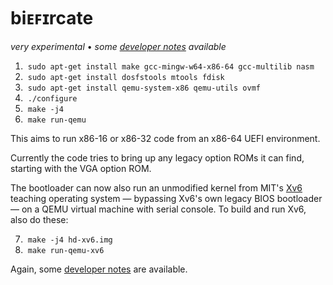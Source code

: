 # biᴇꜰɪrcate

_very experimental_ • _some [developer notes](NOTES.asciidoc) available_

 1. &nbsp;`sudo apt-get install make gcc-mingw-w64-x86-64 gcc-multilib nasm`
 2. &nbsp;`sudo apt-get install dosfstools mtools fdisk`
 3. &nbsp;`sudo apt-get install qemu-system-x86 qemu-utils ovmf`
 4. &nbsp;`./configure`
 5. &nbsp;`make -j4`
 6. &nbsp;`make run-qemu`

This aims to run x86-16 or x86-32 code from an x86-64 UEFI environment.

Currently the code tries to bring up any legacy option ROMs it can find, starting with the VGA option ROM.

The bootloader can now also run an unmodified kernel from MIT's [Xv6](https://github.com/mit-pdos/xv6-public) teaching operating system &mdash; bypassing Xv6's own legacy BIOS bootloader &mdash; on a QEMU virtual machine with serial console.  To build and run Xv6, also do these:

 7. &nbsp;`make -j4 hd-xv6.img`
 8. &nbsp;`make run-qemu-xv6`

Again, some [developer notes](NOTES.asciidoc) are available.
